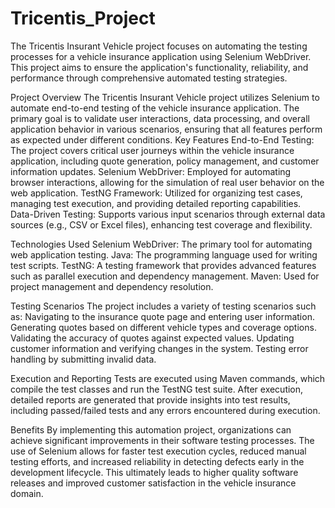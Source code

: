 # Tricentis_Project
The Tricentis Insurant Vehicle project focuses on automating the testing processes for a vehicle insurance application using Selenium WebDriver. This project aims to ensure the application's functionality, reliability, and performance through comprehensive automated testing strategies.

Project Overview
The Tricentis Insurant Vehicle project utilizes Selenium to automate end-to-end testing of the vehicle insurance application. The primary goal is to validate user interactions, data processing, and overall application behavior in various scenarios, ensuring that all features perform as expected under different conditions.
Key Features
End-to-End Testing: The project covers critical user journeys within the vehicle insurance application, including quote generation, policy management, and customer information updates.
Selenium WebDriver: Employed for automating browser interactions, allowing for the simulation of real user behavior on the web application.
TestNG Framework: Utilized for organizing test cases, managing test execution, and providing detailed reporting capabilities.
Data-Driven Testing: Supports various input scenarios through external data sources (e.g., CSV or Excel files), enhancing test coverage and flexibility.

Technologies Used
Selenium WebDriver: The primary tool for automating web application testing.
Java: The programming language used for writing test scripts.
TestNG: A testing framework that provides advanced features such as parallel execution and dependency management.
Maven: Used for project management and dependency resolution.

Testing Scenarios
The project includes a variety of testing scenarios such as:
Navigating to the insurance quote page and entering user information.
Generating quotes based on different vehicle types and coverage options.
Validating the accuracy of quotes against expected values.
Updating customer information and verifying changes in the system.
Testing error handling by submitting invalid data.

Execution and Reporting
Tests are executed using Maven commands, which compile the test classes and run the TestNG test suite. After execution, detailed reports are generated that provide insights into test results, including passed/failed tests and any errors encountered during execution.

Benefits
By implementing this automation project, organizations can achieve significant improvements in their software testing processes. The use of Selenium allows for faster test execution cycles, reduced manual testing efforts, and increased reliability in detecting defects early in the development lifecycle. This ultimately leads to higher quality software releases and improved customer satisfaction in the vehicle insurance domain.
